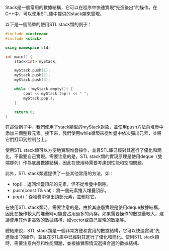 Stack是一個常用的數據結構，它可以在程序中快速實現“先進後出”的操作。在C++中，可以使用STL庫中提供的stack類來實現。

以下是一個簡單的使用STL stack類的例子：

```c++
#include <iostream>
#include <stack>

using namespace std;

int main() {
    stack<int> myStack;

    myStack.push(1);
    myStack.push(2);
    myStack.push(3);

    while (!myStack.empty()) {
        cout << myStack.top() << " ";
        myStack.pop();
    }

    return 0;
}
```

在這個例子中，我們使用了stack<int>類型的myStack對象，並使用push方法向堆疊中添加三個整數元素。接下來，我們使用while循環來從堆疊中依次彈出元素，並將它們打印到控制台上。

使用STL stack類可以方便地實現堆疊操作，並且STL庫已經對其進行了優化和簡化，不需要自己實現。需要注意的是，STL stack類的實現原理是使用deque（雙端隊列）作為底層數據結構，因此在使用時需要考慮到性能和空間問題。

此外，STL stack類還提供了一些其他常用的方法，如：

- top()：返回堆疊頂部的元素，但不從堆疊中刪除。
- push(const T& val)：將一個元素推入堆疊頂部。
- pop()：從堆疊中彈出頂部元素，並刪除它。

在使用STL stack類時，需要注意的是，由於其底層實現是使用deque數據結構，因此在操作較大的堆疊時可能會占用過多的內存。如果需要操作的數據量較大，建議使用其他更高效的數據結構，如vector或自己實現的數組等。

總結來說，STL stack類是一個非常方便和實用的數據結構，它可以快速實現“先進後出”的操作，並且在STL庫中已經對其進行了優化和簡化。使用STL stack類時，需要注意內存和性能問題，並根據實際情況選擇合適的數據結構。
